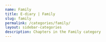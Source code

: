 ```yaml
---
name: Family
title: E-diary | Family
slug: family
permalink: /categories/family/
layout: sidebar-categories
description: Chapters in the Family category
---
```

